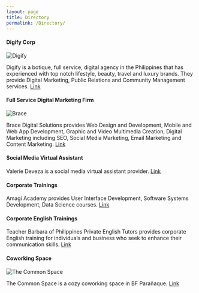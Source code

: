 ```yaml
---
layout: page
title: Directory
permalink: /Directory/
---
```


#### Digify Corp

![Digify](http://digifycorp.com/wp-content/uploads/2016/12/logo.png)

Digify is a botique, full service, digital agency in the Philippines that has experienced with top notch lifestyle, beauty, travel and luxury brands. They provide Digital Marketing, Public Relations and Community Management services.
[Link](http://digifycorp.com)

#### Full Service Digital Marketing Firm

![Brace](http://www.bracedigitalsolutions.com/wp-content/uploads/2018/02/logo-re-upload.png)

Brace Digital Solutions provides Web Design and Development, Mobile and Web App Development, Graphic and Video Multimedia Creation, Digital Marketing including SEO, Social Media Marketing, Email Marketing and Content Marketing.
[Link](http://www.bracedigitalsolutions.com/)


#### Social Media Virtual Assistant

Valerie Deveza is a social media virtual assistant provider.
[Link](http://valeriedeveza.com/hire-virtual-assistant/)

#### Corporate Trainings

Amagi Academy provides User Interface Development, Software Systems Development, Data Science courses.
[Link](http://amagiacademy.com/)

#### Corporate English Trainings

Teacher Barbara of Philippines Private English Tutors provides corporate English training for individuals and business who seek to enhance their communication skills.
[Link](http://philippinesprivateenglishtutors.com/)


#### Coworking Space

![The Common Space](https://static.wixstatic.com/media/35ba81_9cb9fe00a688464f8d2d51b0a3927480~mv2.png/v1/fill/w_281,h_61,al_c,usm_0.66_1.00_0.01/35ba81_9cb9fe00a688464f8d2d51b0a3927480~mv2.png)

The Common Space is a cozy coworking space in BF Parañaque.
[Link](https://www.thecommonspace.ph/)